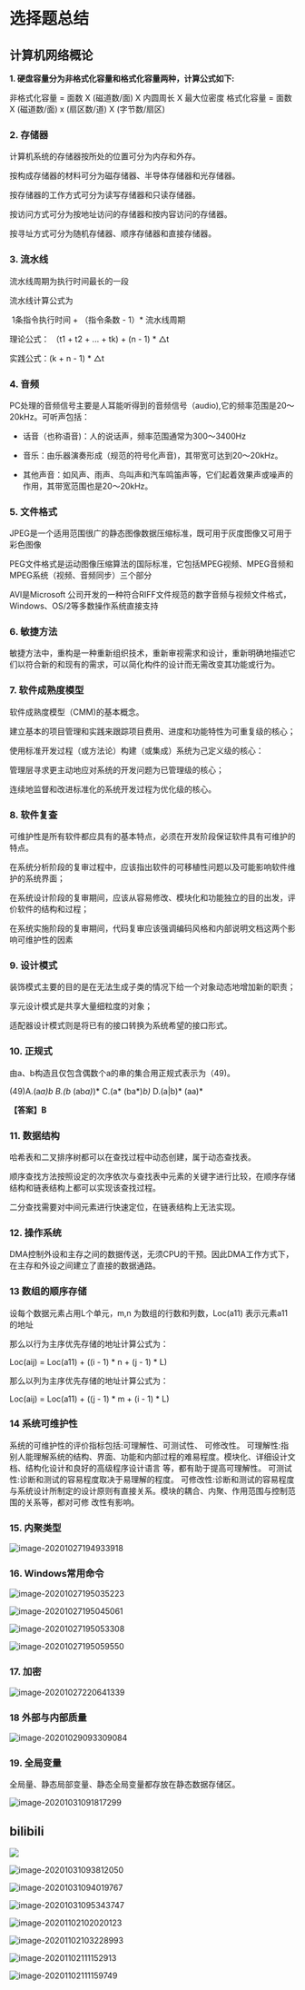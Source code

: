 # 选择题总结

## 计算机网络概论

**1. 硬盘容量分为非格式化容量和格式化容量两种，计算公式如下:**

非格式化容量 = 面数 X (磁道数/面) X 内圆周长 X 最大位密度
格式化容量 = 面数 X (磁道数/面) x (扇区数/道) X (字节数/扇区)

### 2.  存储器

计算机系统的存储器按所处的位置可分为内存和外存。

按构成存储器的材料可分为磁存储器、半导体存储器和光存储器。

按存储器的工作方式可分为读写存储器和只读存储器。

按访问方式可分为按地址访问的存储器和按内容访问的存储器。

按寻址方式可分为随机存储器、顺序存储器和直接存储器。

### 3. 流水线

流水线周期为执行时间最长的一段

流水线计算公式为

​	1条指令执行时间 + （指令条数 - 1）* 流水线周期

理论公式： （t1 + t2 + ... + tk) + (n - 1) * △t

实践公式：(k + n - 1) * △t

### 4. 音频

PC处理的音频信号主要是人耳能听得到的音频信号（audio),它的频率范围是20〜20kHz。可听声包括：

- 话音（也称语音)：人的说话声，频率范围通常为300〜3400Hz

- 音乐：由乐器演奏形成（规范的符号化声音)，其带宽可达到20〜20kHz。

- 其他声音：如风声、雨声、鸟叫声和汽车鸣笛声等，它们起着效果声或噪声的作用，其带宽范围也是20〜20kHz。

### 5. 文件格式

JPEG是一个适用范围很广的静态图像数据压缩标准，既可用于灰度图像又可用于彩色图像

PEG文件格式是运动图像压缩算法的国际标准，它包括MPEG视频、MPEG音频和MPEG系统（视频、音频同步）三个部分

AVI是Microsoft 公司开发的一种符合RIFF文件规范的数字音频与视频文件格式，Windows、OS/2等多数操作系统直接支持

### 6. 敏捷方法 

敏捷方法中，重构是一种重新组织技术，重新审视需求和设计，重新明确地描述它们以符合新的和现有的需求，可以简化构件的设计而无需改变其功能或行为。

### 7. 软件成熟度模型

软件成熟度模型（CMM)的基本概念。

建立基本的项目管理和实践来跟踪项目费用、进度和功能特性为可重复级的核心；

使用标准开发过程（或方法论）构建（或集成）系统为己定义级的核心：

管理层寻求更主动地应对系统的开发问题为已管理级的核心；

连续地监督和改进标准化的系统开发过程为优化级的核心。

### 8. 软件复查

可维护性是所有软件都应具有的基本特点，必须在开发阶段保证软件具有可维护的特点。

在系统分析阶段的复审过程中，应该指出软件的可移植性问题以及可能影响软件维护的系统界面；

在系统设计阶段的复审期间，应该从容易修改、模块化和功能独立的目的出发，评价软件的结构和过程；

在系统实施阶段的复审期间，代码复审应该强调编码风格和内部说明文档这两个影响可维护性的因素

### 9. 设计模式

装饰模式主要的目的是在无法生成子类的情况下给一个对象动态地增加新的职责；

享元设计模式是共享大量细粒度的对象；

适配器设计模式则是将已有的接口转换为系统希望的接口形式。

### 10. 正规式

由a、b构造且仅包含偶数个a的串的集合用正规式表示为（49)。

(49)A.(a*a)*b*   B.(b* (ab*a)*)*   C.(a* (ba*)*b)*   D.(a|b)* (aa)*

**【答案】B**

### 11. 数据结构

哈希表和二叉排序树都可以在查找过程中动态创建，属于动态查找表。

顺序查找方法按照设定的次序依次与查找表中元素的关键字进行比较，在顺序存储结构和链表结构上都可以实现该查找过程。

二分查找需要对中间元素进行快速定位，在链表结构上无法实现。

 ### 12. 操作系统

DMA控制外设和主存之间的数据传送，无须CPU的干预。因此DMA工作方式下，在主存和外设之间建立了直接的数据通路。

### 13 数组的顺序存储

设每个数据元素占用L个单元，m,n 为数组的行数和列数，Loc(a11) 表示元素a11的地址

那么以行为主序优先存储的地址计算公式为：

Loc(aij) = Loc(a11) + ((i - 1) * n + (j - 1) * L)

那么以列为主序优先存储的地址计算公式为：

Loc(aij) = Loc(a11) + ((j - 1) * m + (i - 1) * L)

### 14 系统可维护性

系统的可维护性的评价指标包括:可理解性、可测试性、 可修改性。
可理解性:指别人能理解系统的结构、界面、功能和内部过程的难易程度。模块化、详细设计文档、结构化设计和良好的高级程序设计语言
等，都有助于提高可理解性。
可测试性:诊断和测试的容易程度取决于易理解的程度。
可修改性:诊断和测试的容易程度与系统设计所制定的设计原则有直接关系。模块的耦合、内聚、作用范围与控制范围的关系等，都对可修
改性有影响。

### 15. 内聚类型

![image-20201027194933918](https://gitee.com/jiao_qianjin/zhishiku/raw/master/img/20201027194941.png)

### 16. Windows常用命令

![image-20201027195035223](https://gitee.com/jiao_qianjin/zhishiku/raw/master/img/20201027195035.png)

![image-20201027195045061](https://gitee.com/jiao_qianjin/zhishiku/raw/master/img/20201027195045.png)

![image-20201027195053308](https://gitee.com/jiao_qianjin/zhishiku/raw/master/img/20201027195053.png)

![image-20201027195059550](https://gitee.com/jiao_qianjin/zhishiku/raw/master/img/20201027195059.png)

### 17. 加密

![image-20201027220641339](https://gitee.com/jiao_qianjin/zhishiku/raw/master/img/20201027220642.png)

### 18 外部与内部质量

![image-20201029093309084](https://gitee.com/jiao_qianjin/zhishiku/raw/master/img/20201029093317.png)

### 19. 全局变量

全局量、静态局部变量、静态全局变量都存放在静态数据存储区。

![image-20201031091817299](https://gitee.com/jiao_qianjin/zhishiku/raw/master/img/20201031091824.png)

## bilibili

![](https://gitee.com/jiao_qianjin/zhishiku/raw/master/img/20201031093020.png)

![image-20201031093812050](https://gitee.com/jiao_qianjin/zhishiku/raw/master/img/20201031093812.png)

![image-20201031094019767](https://gitee.com/jiao_qianjin/zhishiku/raw/master/img/20201031094020.png)

![image-20201031095343747](https://gitee.com/jiao_qianjin/zhishiku/raw/master/img/20201031095344.png)

![image-20201102102020123](https://gitee.com/jiao_qianjin/zhishiku/raw/master/img/20201102102027.png)

![image-20201102103228993](https://gitee.com/jiao_qianjin/zhishiku/raw/master/img/20201102103229.png)

![image-20201102111152913](https://gitee.com/jiao_qianjin/zhishiku/raw/master/img/20201102111153.png)

![image-20201102111159749](https://gitee.com/jiao_qianjin/zhishiku/raw/master/img/20201102111200.png)